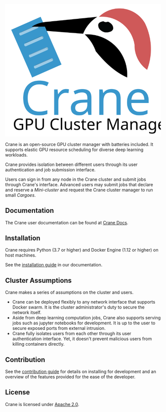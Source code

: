 <p align="center">
  <img src="./title-light.svg" alt="Crane Logo">
</p>

Crane is an open-source GPU cluster manager with batteries included. It supports elastic GPU resource scheduling for diverse deep learning workloads.

Crane provides isolation between different users through its user authentication and job submission interface.

Users can sign in from any node in the Crane cluster and submit jobs through Crane's interface. Advanced users may submit jobs that declare and reserve a *Mini-cluster* and request the Crane cluster manager to run small *Cargoes*.

## Documentation

The Crane user documentation can be found at [Crane Docs](https://friendliai.github.io/crane/).

## Installation

Crane requires Python (3.7 or higher) and Docker Engine (1.12 or higher) on host machines.

See the [installation guide](https://friendliai.github.io/crane/pages/Quick-Start/user/) in our documentation.

## Cluster Assumptions

Crane makes a series of assumptions on the cluster and users.

- Crane can be deployed flexibly to any network interface that supports Docker swarm. It is the cluster administrator's duty to secure the network itself.
- Aside from deep learning computation jobs, Crane also supports serving jobs such as jupyter notebooks for development. It is up to the user to secure exposed ports from external intrusion.
- Crane fully isolates users from each other through its user authentication interface. Yet, it doesn't prevent malicious users from killing containers directly.

## Contribution

See the [contribution guide](https://friendliai.github.io/crane/pages/contribution-guide/) for details on installing for development and an overview of the features provided for the ease of the developer.

## License

Crane is licensed under [Apache 2.0](LICENSE).
